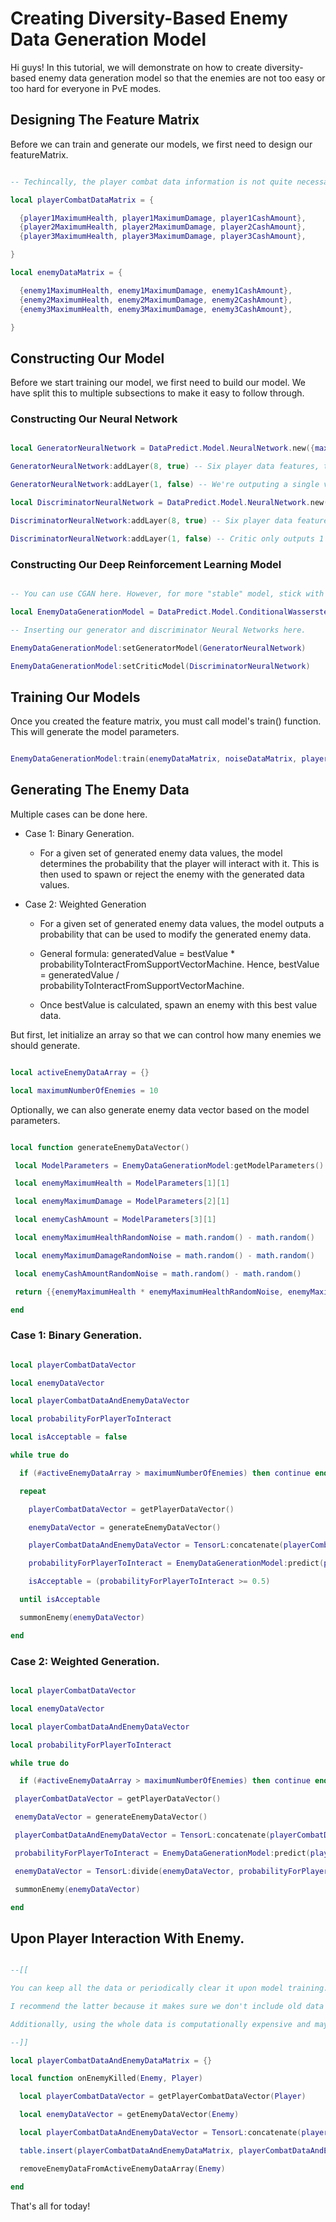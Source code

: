 # Creating Diversity-Based Enemy Data Generation Model

Hi guys! In this tutorial, we will demonstrate on how to create diversity-based enemy data generation model so that the enemies are not too easy or too hard for everyone in PvE modes.

## Designing The Feature Matrix

Before we can train and generate our models, we first need to design our featureMatrix.

```lua

-- Techincally, the player combat data information is not quite necessary unless these values changes a lot or you're using it as part of enemy data generation.

local playerCombatDataMatrix = {

  {player1MaximumHealth, player1MaximumDamage, player1CashAmount},
  {player2MaximumHealth, player2MaximumDamage, player2CashAmount},
  {player3MaximumHealth, player3MaximumDamage, player3CashAmount},

}

local enemyDataMatrix = {

  {enemy1MaximumHealth, enemy1MaximumDamage, enemy1CashAmount},
  {enemy2MaximumHealth, enemy2MaximumDamage, enemy2CashAmount},
  {enemy3MaximumHealth, enemy3MaximumDamage, enemy3CashAmount},

}

```

## Constructing Our Model

Before we start training our model, we first need to build our model. We have split this to multiple subsections to make it easy to follow through.

### Constructing Our Neural Network

```lua 

local GeneratorNeuralNetwork = DataPredict.Model.NeuralNetwork.new({maximumNumberOfIterations = 1})

GeneratorNeuralNetwork:addLayer(8, true) -- Six player data features, two item data features and one bias.

GeneratorNeuralNetwork:addLayer(1, false) -- We're outputing a single value.

local DiscriminatorNeuralNetwork = DataPredict.Model.NeuralNetwork.new({maximumNumberOfIterations = 1})

DiscriminatorNeuralNetwork:addLayer(8, true) -- Six player data features, two item data features and one bias.

DiscriminatorNeuralNetwork:addLayer(1, false) -- Critic only outputs 1 value.

```

### Constructing Our Deep Reinforcement Learning Model

```lua

-- You can use CGAN here. However, for more "stable" model, stick with CWGAN.

local EnemyDataGenerationModel = DataPredict.Model.ConditionalWassersteinGenerativeAdversarialNetwork.new()

-- Inserting our generator and discriminator Neural Networks here.

EnemyDataGenerationModel:setGeneratorModel(GeneratorNeuralNetwork)

EnemyDataGenerationModel:setCriticModel(DiscriminatorNeuralNetwork)

```

## Training Our Models

Once you created the feature matrix, you must call model's train() function. This will generate the model parameters.

```lua

EnemyDataGenerationModel:train(enemyDataMatrix, noiseDataMatrix, playerCombatDataMatrix)

```

## Generating The Enemy Data

Multiple cases can be done here.

* Case 1: Binary Generation.

  * For a given set of generated enemy data values, the model determines the probability that the player will interact with it. This is then used to spawn or reject the enemy with the generated data values.

* Case 2: Weighted Generation

  * For a given set of generated enemy data values, the model outputs a probability that can be used to modify the generated enemy data.

  * General formula: generatedValue = bestValue * probabilityToInteractFromSupportVectorMachine. Hence, bestValue = generatedValue / probabilityToInteractFromSupportVectorMachine.
 
  * Once bestValue is calculated, spawn an enemy with this best value data.

But first, let initialize an array so that we can control how many enemies we should generate.

```lua

local activeEnemyDataArray = {}

local maximumNumberOfEnemies = 10

```

Optionally, we can also generate enemy data vector based on the model parameters.

```lua

local function generateEnemyDataVector()

 local ModelParameters = EnemyDataGenerationModel:getModelParameters()

 local enemyMaximumHealth = ModelParameters[1][1]

 local enemyMaximumDamage = ModelParameters[2][1]

 local enemyCashAmount = ModelParameters[3][1]

 local enemyMaximumHealthRandomNoise = math.random() - math.random()

 local enemyMaximumDamageRandomNoise = math.random() - math.random()

 local enemyCashAmountRandomNoise = math.random() - math.random()

 return {{enemyMaximumHealth * enemyMaximumHealthRandomNoise, enemyMaximumDamage * enemyMaximumHealthRandomNoise, enemyCashAmount * enemyCashAmountRandomNoise}}

end

```

### Case 1: Binary Generation.

```lua

local playerCombatDataVector

local enemyDataVector

local playerCombatDataAndEnemyDataVector

local probabilityForPlayerToInteract

local isAcceptable = false

while true do

  if (#activeEnemyDataArray > maximumNumberOfEnemies) then continue end

  repeat

    playerCombatDataVector = getPlayerDataVector()

    enemyDataVector = generateEnemyDataVector()

    playerCombatDataAndEnemyDataVector = TensorL:concatenate(playerCombatDataVector, enemyDataVector, 2)

    probabilityForPlayerToInteract = EnemyDataGenerationModel:predict(playerCombatDataAndEnemyDataVector)[1][1]

    isAcceptable = (probabilityForPlayerToInteract >= 0.5)

  until isAcceptable

  summonEnemy(enemyDataVector)

end

```

### Case 2: Weighted Generation.

```lua

local playerCombatDataVector

local enemyDataVector

local playerCombatDataAndEnemyDataVector

local probabilityForPlayerToInteract

while true do

  if (#activeEnemyDataArray > maximumNumberOfEnemies) then continue end

 playerCombatDataVector = getPlayerDataVector()

 enemyDataVector = generateEnemyDataVector()

 playerCombatDataAndEnemyDataVector = TensorL:concatenate(playerCombatDataVector, enemyDataVector, 2)

 probabilityForPlayerToInteract = EnemyDataGenerationModel:predict(playerCombatDataAndEnemyDataVector)[1][1]

 enemyDataVector = TensorL:divide(enemyDataVector, probabilityForPlayerToInteract)

 summonEnemy(enemyDataVector)

end

```

## Upon Player Interaction With Enemy.

```lua

--[[

You can keep all the data or periodically clear it upon model training.

I recommend the latter because it makes sure we don't include old data that might not be relevant to the current session.

Additionally, using the whole data is computationally expensive and may impact players' gameplay experience.

--]]

local playerCombatDataAndEnemyDataMatrix = {}

local function onEnemyKilled(Enemy, Player)

  local playerCombatDataVector = getPlayerCombatDataVector(Player)

  local enemyDataVector = getEnemyDataVector(Enemy)

  local playerCombatDataAndEnemyDataVector = TensorL:concatenate(playerCombatDataVector, enemyDataVector, 2)

  table.insert(playerCombatDataAndEnemyDataMatrix, playerCombatDataAndEnemyDataVector[1])

  removeEnemyDataFromActiveEnemyDataArray(Enemy)

end

```

That's all for today!
